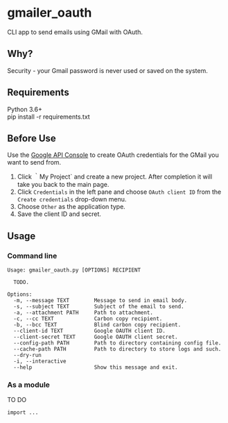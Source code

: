 # gmailer_oauth
CLI app to send emails using GMail with OAuth.

## Why?
Security - your Gmail password is never used or saved on the system.

## Requirements
Python 3.6+  
pip install -r requirements.txt

## Before Use
Use the [Google API Console](https://console.developers.google.com/apis/api) to create OAuth credentials for the GMail you want to send from.

 1. Click ｀My Project` and create a new project. After completion it will take you back to the main page.
 2. Click `Credentials` in the left pane and choose `OAuth client ID` from the `Create credentials` drop-down menu.
 3. Choose `Other` as the application type.
 4. Save the client ID and secret.

## Usage
### Command line
```
Usage: gmailer_oauth.py [OPTIONS] RECIPIENT

  TODO.

Options:
  -m, --message TEXT        Message to send in email body.
  -s, --subject TEXT        Subject of the email to send.
  -a, --attachment PATH     Path to attachment.
  -c, --cc TEXT             Carbon copy recipient.
  -b, --bcc TEXT            Blind carbon copy recipient.
  --client-id TEXT          Google OAUTH client ID.
  --client-secret TEXT      Google OAUTH client secret.
  --config-path PATH        Path to directory containing config file.
  --cache-path PATH         Path to directory to store logs and such.
  --dry-run
  -i, --interactive
  --help                    Show this message and exit.
```

### As a module
TO DO
```
import ...
```
